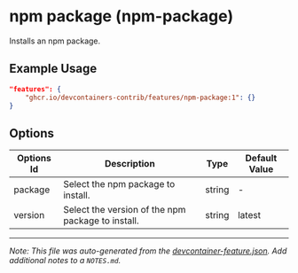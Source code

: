 
# npm package (npm-package)

Installs an npm package.

## Example Usage

```json
"features": {
    "ghcr.io/devcontainers-contrib/features/npm-package:1": {}
}
```

## Options

| Options Id | Description | Type | Default Value |
|-----|-----|-----|-----|
| package | Select the npm package to install. | string | - |
| version | Select the version of the npm package to install. | string | latest |



---

_Note: This file was auto-generated from the [devcontainer-feature.json](https://github.com/devcontainers-contrib/features/blob/main/src/npm-package/devcontainer-feature.json).  Add additional notes to a `NOTES.md`._

